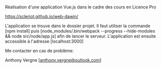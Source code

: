 Réalisation d'une application Vue.js dans le cadre des cours en Licence Pro

https://scleriot.github.io/web-dawin/

L'application se trouve dans le dossier projet. 
Il faut utiliser la commande [npm install] puis [node_modules/.bin/webpack --progress --hide-modules && node src/node/app.js] afin de lancer le serveur. L'application est ensuite accessible à l'adresse [localhost:3000] 

Me contacter en cas de problème:

Anthony Vergne
[anthony.vergne@outlook.com]
